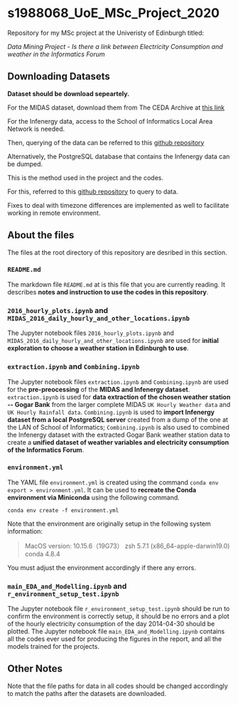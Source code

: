 # s1988068_UoE_MSc_Project_2020
 Repository for my MSc project at the Univeristy of Edinburgh titled:
 
 _Data Mining Project - Is there a link between Electricity Consumption and weather in the Informatics Forum_
 

## Downloading Datasets

**Dataset should be download sepeartely.**



For the MIDAS dataset, download them from The CEDA Archive at [this link](https://catalogue.ceda.ac.uk/uuid/220a65615218d5c9cc9e4785a3234bd0)

For the Infenergy data, access to the School of Informatics Local Area Network is needed.

Then, querying of the data can be referred to this [github repository](https://github.com/davidcsterratt/infenergy)




Alternatively, the PostgreSQL database that contains the Infenergy data can be dumped.

This is the method used in the project and the codes.

For this, referred to this [github repository](https://github.com/ed9w2in6/infenergy) to query to data.

Fixes to deal with timezone differences are implemented as well to facilitate working in remote environment.


## About the files

The files at the root directory of this repository are desribed in this section.

### `README.md`
The markdown file `README.md` at is this file that you are currently reading.  It describes **notes and instruction to use the codes in this repository**.

### `2016_hourly_plots.ipynb` and `MIDAS_2016_daily_hourly_and_other_locations.ipynb`
The Jupyter notebook files `2016_hourly_plots.ipynb` and `MIDAS_2016_daily_hourly_and_other_locations.ipynb` are used for **initial exploration to choose a weather station in Edinburgh to use**.

### `extraction.ipynb` and `Combining.ipynb`
The Jupyter notebook files `extraction.ipynb` and `Combining.ipynb` are used for the **pre-preocessing** of the **MIDAS and Infenergy dataset**.  `extraction.ipynb` is used for **data extraction of the chosen weather station -- Gogar Bank** from the larger complete MIDAS `UK Hourly Weather data` and `UK Hourly Rainfall data`.  `Combining.ipynb` is used to **import Infenergy dataset from a local PostgreSQL server** created from a dump of the one at the LAN of School of Informatics; `Combining.ipynb` is also used to combined the Infenergy dataset with the extracted Gogar Bank weather station data to create a **unified dataset of weather variables and electricity consumption of the Informatics Forum**.

### `environment.yml`
The YAML file `environment.yml` is created using the command `conda env export > environment.yml`.  It can be used to **recreate the Conda environment via Miniconda** using the following command.
```shell
conda env create -f environment.yml
```
Note that the environment are originally setup in the following system information:

> MacOS version: 10.15.6（19G73）
> zsh 5.7.1 (x86_64-apple-darwin19.0)
> conda 4.8.4

You must adjust the environment accordingly if there any errors.

### `main_EDA_and_Modelling.ipynb` and `r_environment_setup_test.ipynb`
The Jupyter notebook file `r_environment_setup_test.ipynb` should be run to confirm the environment is correctly setup, it should be no errors and a plot of the hourly electricity consumption of the day 2014-04-30 should be plotted.
The Jupyter notebook file `main_EDA_and_Modelling.ipynb` contains all the codes ever used for producing the figures in the report, and all the models trained for the projects.



## Other Notes

Note that the file paths for data in all codes should be changed accordingly to match the paths after the datasets are downloaded.
